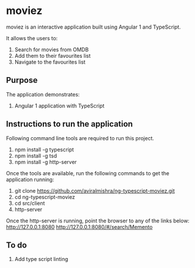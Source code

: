 # moviez
moviez is an interactive application built using Angular 1 and TypeScript.

It allows the users to:

1. Search for movies from OMDB
2. Add them to their favourites list
3. Navigate to the favourites list

## Purpose

The application demonstrates:

1. Angular 1 application with TypeScript

## Instructions to run the application

Following command line tools are required to run this project.

1. npm install -g typescript
2. npm install -g tsd
3. npm install -g http-server

Once the tools are available, run the following commands to get the application running:

1. git clone https://github.com/aviralmishra/ng-typescript-moviez.git
2. cd ng-typescript-moviez
3. cd src/client
4. http-server

Once the http-server is running, point the browser to any of the links below:
http://127.0.0.1:8080
http://127.0.0.1:8080/#/search/Memento

## To do

1. Add type script linting
